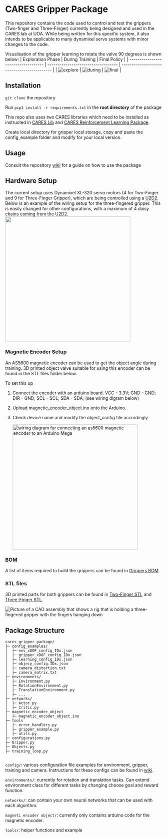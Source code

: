 # CARES Gripper Package

This repository contains the code used to control and test the grippers (Two-finger and Three-Finger) currently being designed and used in the CARES lab at UOA. 
While being written for this specific system, it also intends to be applicable to many dynamixel servo systems with minor changes to the code.   

Visualisation of the gripper learning to rotate the valve 90 degrees is shown below:
| Exploration Phase                   | During Training                     | Final Policy                                |
| ----------------------------------- | ----------------------------------- | ------------------------------------------- |
| ![explore](readme_wiki_media/exploration_phase_final.gif) | ![during](readme_wiki_media/during_training_final.gif) | ![final](readme_wiki_media/trained_policy_final.gif) |




 
## Installation

`git clone` the repository

Run `pip3 install -r requirements.txt` in the **root directory** of the package

This repo also uses two CARES libraries which need to be installed as instructed in [CARES Lib](https://github.com/UoA-CARES/cares_lib) and [CARES Reinforcement Learning Package](https://github.com/UoA-CARES/cares_reinforcement_learning).

Create local directory for gripper local storage, copy and paste the config_example folder and modify for your local version.

## Usage

Consult the repository [wiki](https://github.com/UoA-CARES/Gripper-Code/wiki) for a guide on how to use the package

## Hardware Setup 
The current setup uses Dynamixel XL-320 servo motors (4 for Two-Finger and 9 for Three-Finger Gripper), which are being controlled using a [U2D2](https://emanual.robotis.com/docs/en/parts/interface/u2d2/). 
Below is an example of the wiring setup for the three-fingered gripper. This is easily changed for other configurations, with a maximum of 4 daisy chains coming from the U2D2. 
<img src="https://github.com/UoA-CARES/Gripper-Code/assets/105029122/994e451f-8459-42e2-9aa7-c27b7d10af29" width="400" />

### Magnetic Encoder Setup
An AS5600 magnetic encoder can be used to get the object angle during training. 3D printed object valve suitable for using this encoder can be found in the STL files folder below. 

To set this up 
1. Connect the encoder with an arduino board. VCC - 3.3V; GND - GND; DIR - GND; SCL - SCL; SDA - SDA; (see wiring digram below)
2. Upload magnetic_encoder_object.ino onto the Arduino.
3. Check device name and modify the object_config file accordingly

   <img src="https://github.com/UoA-CARES/Gripper-Code/assets/105029122/305bc589-e68e-4433-9fbd-919544614493" alt="wiring diagram for connecting an as5600 magnetic encoder to an Arduino Mega" width="400" />
   


### BOM
A list of items required to build the grippers can be found in [Grippers BOM](https://docs.google.com/spreadsheets/d/1GFGDXZwodSCUbbnDEK6e9giJs_8Xy-eVyAdYuDRv4Qk/edit#gid=1627805202).

###  STL files
3D printed parts for both grippers can be found in [Two-Finger STL](https://drive.google.com/drive/folders/1AuBA8254ImEZFrz9au1Tdciz5qx39S2c?usp=share_link) and [Three-Finger STL](https://drive.google.com/drive/folders/1AuBA8254ImEZFrz9au1Tdciz5qx39S2c?usp=share_link).

![Picture of a CAD assembly that shows a rig that is holding a three-fingered gripper with the fingers hanging down](https://user-images.githubusercontent.com/105029122/205157459-ef70f9fb-dcea-464a-af8a-14d66047497a.png)

## Package Structure

```
cares_gripper_package/
├─ config_examples/
│  ├─ env_xDOF_config_IDx.json
│  ├─ gripper_xDOF_config_IDx.json
│  ├─ learning_config_IDx.json
│  ├─ objecy_config.IDx.json
│  ├─ camera_distortion.txt
│  ├─ camera_matrix.txt
├─ environments/
│  ├─ Environment.py
│  ├─ RotationEnvironment.py
│  ├─ TranslationEnvironment.py
│  ├─ ...
├─ networks/
│  ├─ Actor.py
│  ├─ Critic.py
├─ magnetic_encoder_object
│  ├─ magnetic_encoder_object.ino
├─ tools
│  ├─ error_handlers.py
│  ├─ gripper_example.py
│  ├─ utils.py
├─ configurations.py
├─ Gripper.py
├─ Objects.py
├─ training_loop.py


```
`config/`: various configuration file examples for environment, gripper, training and camera. Instructions for these configs can be found in [wiki]().

`environments/`: currently for rotation and translation tasks. Can extend environment class for different tasks by changing choose goal and reward function.

`networks/`: can contain your own neural networks that can be used with each algorithm.

`magneti encoder object/`: currently only contains arduino code for the magnetic encoder.

`tools/`: helper functions and example
